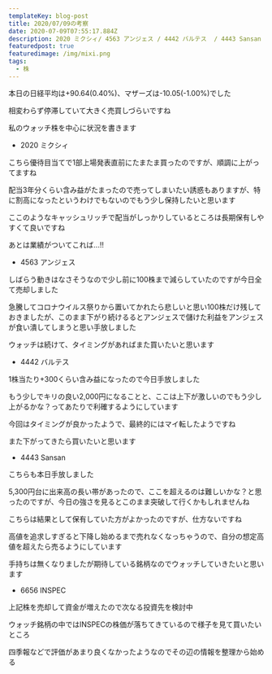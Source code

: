 ```yaml
---
templateKey: blog-post
title: 2020/07/09の考察
date: 2020-07-09T07:55:17.884Z
description: 2020 ミクシィ/ 4563 アンジェス / 4442 バルテス  / 4443 Sansan / 6656 INSPEC
featuredpost: true
featuredimage: /img/mixi.png
tags:
  - 株
---
```

本日の日経平均は+90.64(0.40%)、マザーズは-10.05(-1.00%)でした

相変わらず停滞していて大きく売買しづらいですね

私のウォッチ株を中心に状況を書きます

* 2020 ミクシィ

こちら優待目当てで1部上場発表直前にたまたま買ったのですが、順調に上がってますね

配当3年分くらい含み益がたまったので売ってしまいたい誘惑もありますが、特に割高になったというわけでもないのでもう少し保持したいと思います

ここのようなキャッシュリッチで配当がしっかりしているところは長期保有しやすくて良いですね

あとは業績がついてこれば...!!

* 4563 アンジェス

しばらう動きはなさそうなので少し前に100株まで減らしていたのですが今日全て売却しました

急騰してコロナウイルス祭りから置いてかれたら悲しいと思い100株だけ残しておきましたが、このまま下がり続けるるとアンジェスで儲けた利益をアンジェスが食い潰してしまうと思い手放しました

ウォッチは続けて、タイミングがあればまた買いたいと思います

* 4442 バルテス

1株当たり+300くらい含み益になったので今日手放しました

もう少しでキリの良い2,000円になることと、ここは上下が激しいのでもう少し上がるかな？ってあたりで利確するようにしています

今回はタイミングが良かったようで、最終的にはマイ転したようですね

また下がってきたら買いたいと思います

* 4443 Sansan

こちらも本日手放しました

5,300円台に出来高の長い帯があったので、ここを超えるのは難しいかな？と思ったのですが、今日の強さを見るとこのまま突破して行くかもしれませんね

こちらは結果として保有していた方がよかったのですが、仕方ないですね

高値を追求しすぎると下降し始めるまで売れなくなっちゃうので、自分の想定高値を超えたら売るようにしています

手持ちは無くなりましたが期待している銘柄なのでウォッチしていきたいと思います

* 6656 INSPEC

上記株を売却して資金が増えたので次なる投資先を検討中

ウォッチ銘柄の中ではINSPECの株価が落ちてきているので様子を見て買いたいところ

四季報などで評価があまり良くなかったようなのでその辺の情報を整理から始める